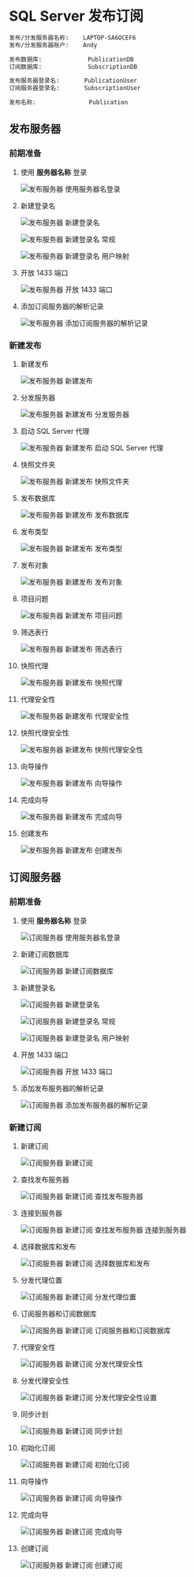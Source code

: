 
# SQL Server 发布订阅

```txt
发布/分发服务器名称:    LAPTOP-SA6OCEF6
发布/分发服务器账户:    Andy

发布数据库:             PublicationDB
订阅数据库:             SubscriptionDB

发布服务器登录名:       PublicationUser
订阅服务器登录名:       SubscriptionUser

发布名称:               Publication
```

## 发布服务器

### 前期准备

1. 使用 **服务器名称** 登录

    ![发布服务器 使用服务器名登录][]

2. 新建登录名

    ![发布服务器 新建登录名][]

    ![发布服务器 新建登录名 常规][]

    ![发布服务器 新建登录名 用户映射][]

3. 开放 1433 端口

    ![发布服务器 开放 1433 端口][]

4. 添加订阅服务器的解析记录

    ![发布服务器 添加订阅服务器的解析记录][]

### 新建发布

1. 新建发布

    ![发布服务器 新建发布][]

2. 分发服务器

    ![发布服务器 新建发布 分发服务器][]

3. 启动 SQL Server 代理

    ![发布服务器 新建发布 启动 SQL Server 代理][]

4. 快照文件夹

    ![发布服务器 新建发布 快照文件夹][]

5. 发布数据库

    ![发布服务器 新建发布 发布数据库][]

6. 发布类型

    ![发布服务器 新建发布 发布类型][]

7. 发布对象

    ![发布服务器 新建发布 发布对象][]

8. 项目问题

    ![发布服务器 新建发布 项目问题][]

9. 筛选表行

    ![发布服务器 新建发布 筛选表行][]

10. 快照代理

    ![发布服务器 新建发布 快照代理][]

11. 代理安全性

    ![发布服务器 新建发布 代理安全性][]

12. 快照代理安全性

    ![发布服务器 新建发布 快照代理安全性][]

13. 向导操作

    ![发布服务器 新建发布 向导操作][]

14. 完成向导

    ![发布服务器 新建发布 完成向导][]

15. 创建发布

    ![发布服务器 新建发布 创建发布][]

## 订阅服务器

### 前期准备

1. 使用 **服务器名称** 登录

    ![订阅服务器 使用服务器名登录][]

2. 新建订阅数据库

    ![订阅服务器 新建订阅数据库][]

3. 新建登录名

    ![订阅服务器 新建登录名][]

    ![订阅服务器 新建登录名 常规][]

    ![订阅服务器 新建登录名 用户映射][]

4. 开放 1433 端口

    ![订阅服务器 开放 1433 端口][]

5. 添加发布服务器的解析记录

    ![订阅服务器 添加发布服务器的解析记录][]

### 新建订阅

1. 新建订阅

    ![订阅服务器 新建订阅][]

2. 查找发布服务器

    ![订阅服务器 新建订阅 查找发布服务器][]

3. 连接到服务器

    ![订阅服务器 新建订阅 查找发布服务器 连接到服务器][]

4. 选择数据库和发布

    ![订阅服务器 新建订阅 选择数据库和发布][]

5. 分发代理位置

    ![订阅服务器 新建订阅 分发代理位置][]

6. 订阅服务器和订阅数据库

    ![订阅服务器 新建订阅 订阅服务器和订阅数据库][]

7. 代理安全性

    ![订阅服务器 新建订阅 分发代理安全性][]

8. 分发代理安全性

    ![订阅服务器 新建订阅 分发代理安全性设置][]

9. 同步计划

    ![订阅服务器 新建订阅 同步计划][]

10. 初始化订阅

    ![订阅服务器 新建订阅 初始化订阅][]

11. 向导操作

    ![订阅服务器 新建订阅 向导操作][]

12. 完成向导

    ![订阅服务器 新建订阅 完成向导][]

13. 创建订阅

    ![订阅服务器 新建订阅 创建订阅][]

<!-- links -->
[links]: https://domain.org
<!-- images -->
[发布服务器 使用服务器名登录]: /_posts/note/.markdown/2020-N01_SQL-Server-发布订阅/images/01.png "发布服务器 使用服务器名登录"
[发布服务器 新建登录名]: /_posts/note/.markdown/2020-N01_SQL-Server-发布订阅/images/02.png "发布服务器 新建登录名"
[发布服务器 新建登录名 常规]: /_posts/note/.markdown/2020-N01_SQL-Server-发布订阅/images/03.png "发布服务器 新建登录名 常规"
[发布服务器 新建登录名 用户映射]: /_posts/note/.markdown/2020-N01_SQL-Server-发布订阅/images/04.png "发布服务器 新建登录名 用户映射"
[发布服务器 开放 1433 端口]: /_posts/note/.markdown/2020-N01_SQL-Server-发布订阅/images/05.png "发布服务器 开放 1433 端口"
[发布服务器 添加订阅服务器的解析记录]: /_posts/note/.markdown/2020-N01_SQL-Server-发布订阅/images/06.png "发布服务器 添加订阅服务器的解析记录"
[发布服务器 新建发布]: /_posts/note/.markdown/2020-N01_SQL-Server-发布订阅/images/07.png "发布服务器 新建发布"
[发布服务器 新建发布 分发服务器]: /_posts/note/.markdown/2020-N01_SQL-Server-发布订阅/images/08.png "发布服务器 新建发布 分发服务器"
[发布服务器 新建发布 启动 SQL Server 代理]: /_posts/note/.markdown/2020-N01_SQL-Server-发布订阅/images/09.png "发布服务器 新建发布 启动 SQL Server 代理"
[发布服务器 新建发布 快照文件夹]: /_posts/note/.markdown/2020-N01_SQL-Server-发布订阅/images/10.png "发布服务器 新建发布 快照文件夹"
[发布服务器 新建发布 发布数据库]: /_posts/note/.markdown/2020-N01_SQL-Server-发布订阅/images/11.png "发布服务器 新建发布 发布数据库"
[发布服务器 新建发布 发布类型]: /_posts/note/.markdown/2020-N01_SQL-Server-发布订阅/images/12.png "发布服务器 新建发布 发布类型"
[发布服务器 新建发布 发布对象]: /_posts/note/.markdown/2020-N01_SQL-Server-发布订阅/images/13.png "发布服务器 新建发布 发布对象"
[发布服务器 新建发布 项目问题]: /_posts/note/.markdown/2020-N01_SQL-Server-发布订阅/images/14.png "发布服务器 新建发布 项目问题"
[发布服务器 新建发布 筛选表行]: /_posts/note/.markdown/2020-N01_SQL-Server-发布订阅/images/15.png "发布服务器 新建发布 筛选表行"
[发布服务器 新建发布 快照代理]: /_posts/note/.markdown/2020-N01_SQL-Server-发布订阅/images/16.png "发布服务器 新建发布 快照代理"
[发布服务器 新建发布 代理安全性]: /_posts/note/.markdown/2020-N01_SQL-Server-发布订阅/images/17.png "发布服务器 新建发布 代理安全性"
[发布服务器 新建发布 快照代理安全性]: /_posts/note/.markdown/2020-N01_SQL-Server-发布订阅/images/18.png "发布服务器 新建发布 快照代理安全性"
[发布服务器 新建发布 向导操作]: /_posts/note/.markdown/2020-N01_SQL-Server-发布订阅/images/19.png "发布服务器 新建发布 向导操作"
[发布服务器 新建发布 完成向导]: /_posts/note/.markdown/2020-N01_SQL-Server-发布订阅/images/20.png "发布服务器 新建发布 完成向导"
[发布服务器 新建发布 创建发布]: /_posts/note/.markdown/2020-N01_SQL-Server-发布订阅/images/21.png "发布服务器 新建发布 创建发布"
[订阅服务器 使用服务器名登录]: /_posts/note/.markdown/2020-N01_SQL-Server-发布订阅/images/22.png "订阅服务器 使用服务器名登录"
[订阅服务器 新建订阅数据库]: /_posts/note/.markdown/2020-N01_SQL-Server-发布订阅/images/23.png "订阅服务器 新建订阅数据库"
[订阅服务器 新建登录名]: /_posts/note/.markdown/2020-N01_SQL-Server-发布订阅/images/24.png "订阅服务器 新建登录名"
[订阅服务器 新建登录名 常规]: /_posts/note/.markdown/2020-N01_SQL-Server-发布订阅/images/25.png "订阅服务器 新建登录名 常规"
[订阅服务器 新建登录名 用户映射]: /_posts/note/.markdown/2020-N01_SQL-Server-发布订阅/images/26.png "订阅服务器 新建登录名 用户映射"
[订阅服务器 开放 1433 端口]: /_posts/note/.markdown/2020-N01_SQL-Server-发布订阅/images/27.png "订阅服务器 开放 1433 端口"
[订阅服务器 添加发布服务器的解析记录]: /_posts/note/.markdown/2020-N01_SQL-Server-发布订阅/images/28.png "订阅服务器 添加发布服务器的解析记录"
[订阅服务器 新建订阅]: /_posts/note/.markdown/2020-N01_SQL-Server-发布订阅/images/29.png "订阅服务器 新建订阅"
[订阅服务器 新建订阅 查找发布服务器]: /_posts/note/.markdown/2020-N01_SQL-Server-发布订阅/images/30.png "订阅服务器 新建订阅 查找发布服务器"
[订阅服务器 新建订阅 查找发布服务器 连接到服务器]: /_posts/note/.markdown/2020-N01_SQL-Server-发布订阅/images/31.png "订阅服务器 新建订阅 查找发布服务器 连接到服务器"
[订阅服务器 新建订阅 选择数据库和发布]: /_posts/note/.markdown/2020-N01_SQL-Server-发布订阅/images/32.png "订阅服务器 新建订阅 选择数据库和发布"
[订阅服务器 新建订阅 分发代理位置]: /_posts/note/.markdown/2020-N01_SQL-Server-发布订阅/images/33.png "订阅服务器 新建订阅 分发代理位置"
[订阅服务器 新建订阅 订阅服务器和订阅数据库]: /_posts/note/.markdown/2020-N01_SQL-Server-发布订阅/images/34.png "订阅服务器 新建订阅 订阅服务器和订阅数据库"
[订阅服务器 新建订阅 分发代理安全性]: /_posts/note/.markdown/2020-N01_SQL-Server-发布订阅/images/35.png "订阅服务器 新建订阅 分发代理安全性"
[订阅服务器 新建订阅 分发代理安全性设置]: /_posts/note/.markdown/2020-N01_SQL-Server-发布订阅/images/36.png "订阅服务器 新建订阅 分发代理安全性设置"
[订阅服务器 新建订阅 同步计划]: /_posts/note/.markdown/2020-N01_SQL-Server-发布订阅/images/37.png "订阅服务器 新建订阅 同步计划"
[订阅服务器 新建订阅 初始化订阅]: /_posts/note/.markdown/2020-N01_SQL-Server-发布订阅/images/38.png "订阅服务器 新建订阅 初始化订阅"
[订阅服务器 新建订阅 向导操作]: /_posts/note/.markdown/2020-N01_SQL-Server-发布订阅/images/39.png "订阅服务器 新建订阅 向导操作"
[订阅服务器 新建订阅 完成向导]: /_posts/note/.markdown/2020-N01_SQL-Server-发布订阅/images/40.png "订阅服务器 新建订阅 完成向导"
[订阅服务器 新建订阅 创建订阅]: /_posts/note/.markdown/2020-N01_SQL-Server-发布订阅/images/41.png "订阅服务器 新建订阅 创建订阅"
<!-- files -->
